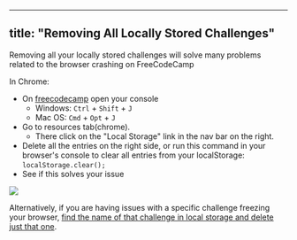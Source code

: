 
---
title: "Removing All Locally Stored Challenges"
---

Removing all your locally stored challenges will solve many problems related to the browser crashing on FreeCodeCamp

In Chrome:

*   On [freecodecamp](https://freecodecamp.com) open your console
    *   Windows: `Ctrl` + `Shift` + `J`
    *   Mac OS: `Cmd` + `Opt` + `J`
*   Go to resources tab(chrome).
    *   There click on the "Local Storage" link in the nav bar on the right.
*   Delete all the entries on the right side, or run this command in your browser's console to clear all entries from your localStorage: `localStorage.clear();`
*   See if this solves your issue

![](//discourse-user-assets.s3.amazonaws.com/original/2X/9/9ea6a9cf48282cbf2aa766a6aa5ce59218c80528.png)

Alternatively, if you are having issues with a specific challenge freezing your browser, [find the name of that challenge in local storage and delete just that one](http://forum.freecodecamp.com/t/clear-specific-values-from-your-browser-local-storage/19128).
